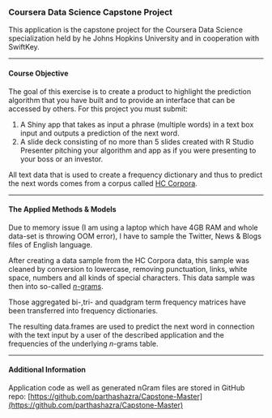 ### Coursera Data Science Capstone Project


This application is the capstone project for the Coursera Data Science specialization held by he Johns Hopkins University and in cooperation with SwiftKey.


******

#### Course Objective

The goal of this exercise is to create a product to highlight the prediction algorithm that you have built and to provide an interface that can be accessed by others. 
For this project you must submit:

1. A Shiny app that takes as input a phrase (multiple words) in a text box input and outputs a prediction of the next word.
2. A slide deck consisting of no more than 5 slides created with R Studio Presenter pitching your algorithm and app as if you were presenting to your boss or an investor.

All text data that is used to create a frequency dictionary and thus to predict the next words comes from a corpus called [HC Corpora](http://www.corpora.heliohost.org/). 


******

#### The Applied Methods & Models

Due to memory issue (I am using a laptop which have 4GB RAM and whole data-set is throwing OOM error), I have to sample the Twitter, News & Blogs files of English language. 

After creating a data sample from the HC Corpora data, this sample was cleaned by conversion to lowercase, removing punctuation, links, white space, numbers and all kinds of special characters.
This data sample was then into so-called [*n*-grams](http://en.wikipedia.org/wiki/N-gram). 

Those aggregated bi-,tri- and quadgram term frequency matrices have been transferred into frequency dictionaries.

The resulting data.frames are used to predict the next word in connection with the text input by a user of the described application and the frequencies of the underlying *n*-grams table.


******

#### Additional Information

Application code as well as generated nGram files are stored in GitHub repo: [https://github.com/parthashazra/Capstone-Master](https://github.com/parthashazra/Capstone-Master)
